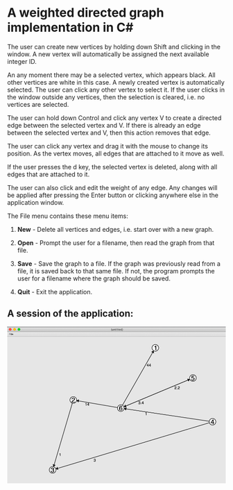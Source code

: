 # A weighted directed graph implementation in C#

The user can create new vertices by holding down Shift and clicking in the window.
A new vertex will automatically be assigned the next available integer ID.

An any moment there may be a selected vertex, which appears black. All other vertices are white in this case. 
A newly created vertex is automatically selected. The user can click any other vertex to select it. 
If the user clicks in the window outside any vertices, then the selection is cleared, i.e. no vertices are selected.

The user can hold down Control and click any vertex V to create a directed edge between the selected vertex and V. 
If there is already an edge between the selected vertex and V, then this action removes that edge.

The user can click any vertex and drag it with the mouse to change its position. 
As the vertex moves, all edges that are attached to it move as well.

If the user presses the d key, the selected vertex is deleted, along with all edges that are attached to it.

The user can also click and edit the weight of any edge. Any changes will be applied after pressing the Enter button or clicking anywhere else in the application window.

The File menu contains these menu items:

  1) __New__ - Delete all vertices and edges, i.e. start over with a new graph.

  2) __Open__ - Prompt the user for a filename, then read the graph from that file.

  3) __Save__ - Save the graph to a file. If the graph was previously read from a file, it is saved back to that same file. 
            If not, the program prompts the user for a filename where the graph should be saved.

  4) __Quit__ - Exit the application.

## A session of the application:

![](graph-editor.png)






